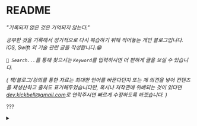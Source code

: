 # README

_"기록되지 않은 것은 기억되지 않는다."_

_공부한 것을 기록해서 정기적으로 다시 복습하기 위해 적어놓는 개인 블로그입니다._\
_iOS, Swift 외 기술 관련 글을 작성합니다.😁_

_`🔎 Search...`를 통해 찾으시는 `Keyword`를 입력하시면 더 편하게 글을 보실 수 있습니다._

_( 책/블로그/강의를 통한 자료는 최대한 언어를 바꾼다던지 또는 제 의견을 넣어 컨텐츠를 재생산하고 출처도 표기해두었습니다만, 혹시나 저작권에 위배되는 것이 있다면_ [_dev.kickbell@gmail.com_](mailto:dev.kickbell@gmail.com)_로 연락주시면 빠르게 수정하도록 하겠습니다. )_

???


<details>
  <summary><a href="https://github.com/kickbell/pb"></a></summary>
  <p>
          hkhkhk
  </p>


<script src="https://giscus.app/client.js"
        data-repo="kickbell/blog"
        data-repo-id="R_kgDOHfkInw"
        data-category="Announcements"
        data-category-id="DIC_kwDOHfkIn84CYvYi"
        data-mapping="url"
        data-strict="0"
        data-reactions-enabled="1"
        data-emit-metadata="0"
        data-input-position="bottom"
        data-theme="light"
        data-lang="ko"
        crossorigin="anonymous"
        async>
</script>

</details>
